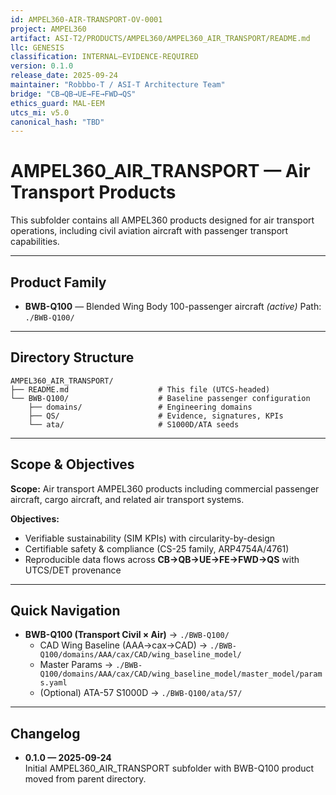 ```yaml
---
id: AMPEL360-AIR-TRANSPORT-OV-0001
project: AMPEL360
artifact: ASI-T2/PRODUCTS/AMPEL360/AMPEL360_AIR_TRANSPORT/README.md
llc: GENESIS
classification: INTERNAL–EVIDENCE-REQUIRED
version: 0.1.0
release_date: 2025-09-24
maintainer: "Robbbo-T / ASI-T Architecture Team"
bridge: "CB→QB→UE→FE→FWD→QS"
ethics_guard: MAL-EEM
utcs_mi: v5.0
canonical_hash: "TBD"
---
```


# AMPEL360_AIR_TRANSPORT — Air Transport Products

This subfolder contains all AMPEL360 products designed for air transport operations, including civil aviation aircraft with passenger transport capabilities.

---

## Product Family

- **BWB-Q100** — Blended Wing Body 100-passenger aircraft *(active)*
  Path: `./BWB-Q100/`

---

## Directory Structure

```
AMPEL360_AIR_TRANSPORT/
├── README.md                    # This file (UTCS-headed)
└── BWB-Q100/                    # Baseline passenger configuration
    ├── domains/                 # Engineering domains
    ├── QS/                      # Evidence, signatures, KPIs
    └── ata/                     # S1000D/ATA seeds
```

---

## Scope & Objectives

**Scope:** Air transport AMPEL360 products including commercial passenger aircraft, cargo aircraft, and related air transport systems.

**Objectives:**
- Verifiable sustainability (SIM KPIs) with circularity-by-design
- Certifiable safety & compliance (CS-25 family, ARP4754A/4761)
- Reproducible data flows across **CB→QB→UE→FE→FWD→QS** with UTCS/DET provenance

---

## Quick Navigation

- **BWB-Q100 (Transport Civil × Air)** → `./BWB-Q100/`
  - CAD Wing Baseline (AAA→cax→CAD) → `./BWB-Q100/domains/AAA/cax/CAD/wing_baseline_model/`
  - Master Params → `./BWB-Q100/domains/AAA/cax/CAD/wing_baseline_model/master_model/params.yaml`
  - (Optional) ATA-57 S1000D → `./BWB-Q100/ata/57/`

---

## Changelog

- **0.1.0 — 2025-09-24**  
  Initial AMPEL360_AIR_TRANSPORT subfolder with BWB-Q100 product moved from parent directory.